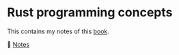 # Rust programming concepts

This contains my notes of this [book](https://doc.rust-lang.org/book/).

:notebook: [Notes](./notes/)
